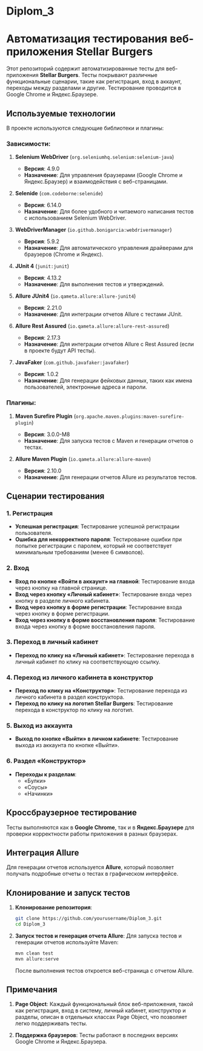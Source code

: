 # Diplom_3
# Автоматизация тестирования веб-приложения Stellar Burgers

Этот репозиторий содержит автоматизированные тесты для веб-приложения **Stellar Burgers**. Тесты покрывают различные функциональные сценарии, такие как регистрация, вход в аккаунт, переходы между разделами и другие. Тестирование проводится в Google Chrome и Яндекс.Браузере.

## Используемые технологии

В проекте используются следующие библиотеки и плагины:

### Зависимости:
1. **Selenium WebDriver** (`org.seleniumhq.selenium:selenium-java`)
    - **Версия**: 4.9.0
    - **Назначение**: Для управления браузерами (Google Chrome и Яндекс.Браузер) и взаимодействия с веб-страницами.

2. **Selenide** (`com.codeborne:selenide`)
    - **Версия**: 6.14.0
    - **Назначение**: Для более удобного и читаемого написания тестов с использованием Selenium WebDriver.

3. **WebDriverManager** (`io.github.bonigarcia:webdrivermanager`)
    - **Версия**: 5.9.2
    - **Назначение**: Для автоматического управления драйверами для браузеров (Chrome и Яндекс).

4. **JUnit 4** (`junit:junit`)
    - **Версия**: 4.13.2
    - **Назначение**: Для выполнения тестов и утверждений.

5. **Allure JUnit4** (`io.qameta.allure:allure-junit4`)
    - **Версия**: 2.21.0
    - **Назначение**: Для интеграции отчетов Allure с тестами JUnit.

6. **Allure Rest Assured** (`io.qameta.allure:allure-rest-assured`)
    - **Версия**: 2.17.3
    - **Назначение**: Для интеграции отчетов Allure с Rest Assured (если в проекте будут API тесты).

7. **JavaFaker** (`com.github.javafaker:javafaker`)
    - **Версия**: 1.0.2
    - **Назначение**: Для генерации фейковых данных, таких как имена пользователей, электронные адреса и пароли.

### Плагины:
1. **Maven Surefire Plugin** (`org.apache.maven.plugins:maven-surefire-plugin`)
    - **Версия**: 3.0.0-M8
    - **Назначение**: Для запуска тестов с Maven и генерации отчетов о тестах.

2. **Allure Maven Plugin** (`io.qameta.allure:allure-maven`)
    - **Версия**: 2.10.0
    - **Назначение**: Для генерации отчетов Allure из результатов тестов.

## Сценарии тестирования

### 1. Регистрация
- **Успешная регистрация**: Тестирование успешной регистрации пользователя.
- **Ошибка для некорректного пароля**: Тестирование ошибки при попытке регистрации с паролем, который не соответствует минимальным требованиям (менее 6 символов).

### 2. Вход
- **Вход по кнопке «Войти в аккаунт» на главной**: Тестирование входа через кнопку на главной странице.
- **Вход через кнопку «Личный кабинет»**: Тестирование входа через кнопку в разделе личного кабинета.
- **Вход через кнопку в форме регистрации**: Тестирование входа через кнопку в форме регистрации.
- **Вход через кнопку в форме восстановления пароля**: Тестирование входа через кнопку в форме восстановления пароля.

### 3. Переход в личный кабинет
- **Переход по клику на «Личный кабинет»**: Тестирование перехода в личный кабинет по клику на соответствующую ссылку.

### 4. Переход из личного кабинета в конструктор
- **Переход по клику на «Конструктор»**: Тестирование перехода из личного кабинета в раздел конструктора.
- **Переход по клику на логотип Stellar Burgers**: Тестирование перехода в конструктор по клику на логотип.

### 5. Выход из аккаунта
- **Выход по кнопке «Выйти» в личном кабинете**: Тестирование выхода из аккаунта по кнопке «Выйти».

### 6. Раздел «Конструктор»
- **Переходы к разделам**:
    - «Булки»
    - «Соусы»
    - «Начинки»

## Кроссбраузерное тестирование
Тесты выполняются как в **Google Chrome**, так и в **Яндекс.Браузере** для проверки корректности работы приложения в разных браузерах.

## Интеграция Allure
Для генерации отчетов используется **Allure**, который позволяет получать подробные отчеты о тестах в графическом интерфейсе.

## Клонирование и запуск тестов

1. **Клонирование репозитория**:
    ```bash
    git clone https://github.com/yourusername/Diplom_3.git
    cd Diplom_3
    ```

2. **Запуск тестов и генерация отчета Allure**:
   Для запуска тестов и генерации отчетов используйте Maven:

    ```bash
    mvn clean test
    mvn allure:serve
    ```

   После выполнения тестов откроется веб-страница с отчетом Allure.

## Примечания

1. **Page Object**: Каждый функциональный блок веб-приложения, такой как регистрация, вход в систему, личный кабинет, конструктор и разделы, описан в отдельных классах Page Object, что позволяет легко поддерживать тесты.

2. **Поддержка браузеров**: Тесты работают в последних версиях Google Chrome и Яндекс.Браузера.
